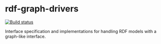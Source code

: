 # rdf-graph-drivers

[![Build status](https://travis-ci.org/FTSRG/rdf-graph-drivers.svg?branch=master)](https://travis-ci.org/FTSRG/rdf-graph-drivers)

Interface specification and implementations for handling RDF models with a graph-like interface.
